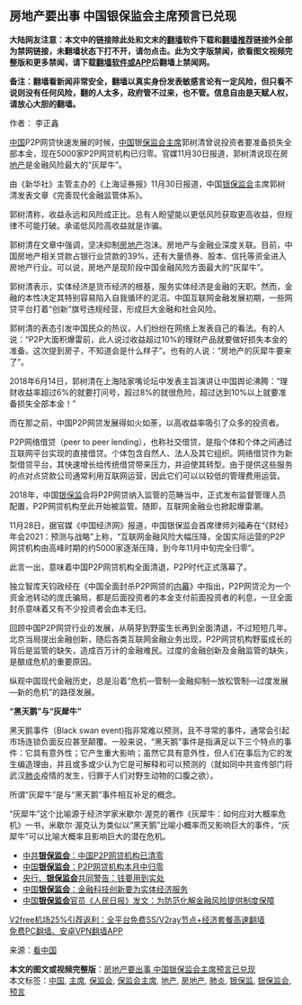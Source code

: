  <h2>房地产要出事 中国银保监会主席预言已兑现</h2> <p class="notice"><b>大陆网友注意：本文中的链接除此处和文末的<a href="https://github.com/bannedbook/fanqiang" >翻墙</a>软件下载和<a href="https://github.com/killgcd/justmysocks/blob/master/README.md">翻墙推荐</a>链接外全部为禁网链接，未翻墙状态下打不开，请勿点击。此为文字版禁闻，欲看图文视频完整版和更多禁闻，请下载<a href="https://github.com/bannedbook/fanqiang">翻墙软件或APP</a>后翻墙上禁闻网。</p><p>备注：翻墙看新闻非常安全，翻墙以真实身份发表敏感言论有一定风险，但只看不说则没有任何风险，翻的人太多，政府管不过来，也不管。信息自由是天赋人权，请放心大胆的翻墙。</b></p>  <div class="entry"> <p>作者： 李正鑫</p> <p></p> <p></p> <p><span class='wp_keywordlink_affiliate'><a href="https://www.bannedbook.org/" title="中国" target="_blank">中国</a></span>P2P网贷快速发展的时候，<a href="https://www.bannedbook.org/bnews/tag/%E4%B8%AD%E5%9B%BD/" class="st_tag internal_tag" rel="tag" title="标签 中国 下的日志">中国</a>银<a href="https://www.bannedbook.org/bnews/tag/%E4%BF%9D%E7%9B%91%E4%BC%9A/" class="st_tag internal_tag" rel="tag" title="标签 保监会 下的日志">保监会</a><a href="https://www.bannedbook.org/bnews/tag/%E4%B8%BB%E5%B8%AD/" class="st_tag internal_tag" rel="tag" title="标签 主席 下的日志">主席</a>郭树清曾说投资者要准备损失全部本金，现在5000家P2P网贷机构已归零。官媒11月30日报道，郭树清说现在房<a href="https://www.bannedbook.org/bnews/tag/%e5%9c%b0%e4%ba%a7/" class="st_tag internal_tag" rel="tag" title="标签 地产 下的日志">地产</a>是金融风险最大的“灰犀牛”。</p> <p>由《新华社》主管主办的《上海证券报》11月30日报道，中国<a href="https://www.bannedbook.org/bnews/tag/%E9%93%B6%E4%BF%9D%E7%9B%91%E4%BC%9A/" class="st_tag internal_tag" rel="tag" title="标签 银保监会 下的日志">银保监会</a>主席郭树清发表文章《完善现代金融监管体系》。</p>  <p>郭树清称，收益永远和风险成正比。总有人盼望能以更低风险获取更高收益，但规律不可能打破。承诺低风险高收益就是诈骗。</p> <p>郭树清在文章中强调，坚决抑制<a href="https://www.bannedbook.org/bnews/tag/%e6%88%bf%e5%9c%b0%e4%ba%a7/" class="st_tag internal_tag" rel="tag" title="标签 房地产 下的日志">房地产</a>泡沫。房地产与金融业深度关联。目前，中国房地产相关贷款占银行业贷款的39%，还有大量债券、股本、信托等资金进入房地产行业。可以说，房地产是现阶段中国金融风险方面最大的“灰犀牛”。</p> <p>郭树清表示，实体经济是货币经济的根基，服务实体经济是金融的天职。然而，金融的本性决定其特别容易陷入自我循环的泥沼。中国互联网金融发展初期，一些网贷平台打着“创新”旗号违规经营，形成巨大金融和社会风险。</p> <p>郭树清的表态引发中国民众的热议，人们纷纷在网络上发表自己的看法。有的人说：“P2P大面积爆雷前，此人说过收益超过10%的理财产品就要做好损失本金的准备。这次提到房子，不知道会是什么样子”。也有的人说：“房地产的灰犀牛要来了”。</p> <p>2018年6月14日，郭树清在上海陆家嘴论坛中发表主旨演讲让中国舆论沸腾：“理财收益率超过6%的就要打问号，超过8%的就很危险，超过达到10%以上就要准备损失全部本金！”</p>  <p>而在那之前，中国P2P网贷发展得如火如荼，以高收益率吸引了众多的投资者。</p> <p>P2P网络借贷（peer to peer lending），也称社交借贷，是指个体和个体之间通过互联网平台实现的直接借贷。个体包含自然人、法人及其它组织。网络借贷作为新型借贷平台，其快速增长给传统借贷带来压力，并迫使其转型。由于提供这些服务的点对点贷款公司通常利用互联网运营，因此它们可以以较低的管理费用运营。</p> <p>2018年，中国<a href="https://www.bannedbook.org/bnews/tag/%E9%93%B6%E4%BF%9D%E7%9B%91/" class="st_tag internal_tag" rel="tag" title="标签 银保监 下的日志">银保监</a>会将P2P网贷纳入监管的范畴当中，正式发布监督管理人员配置，P2P网贷机构至此开始被监管。随即，互联网金融业也掀起爆雷潮。</p> <p>11月28日，据官媒《中国经济网》报道，中国银保监会首席律师刘福寿在“《财经》年会2021：预测与战略”上称，“互联网金融风险大幅压降，全国实际运营的P2P网贷机构由高峰时期的约5000家逐渐压降，到今年11月中旬完全归零”。</p> <p>此言一出，意味着中国P2P网贷机构全面清退，P2P时代正式落幕了。</p>  <p>独立智库天钧政经在《中国全面封杀P2P网贷的<span class='wp_keywordlink_affiliate'><a href="https://www.bannedbook.org/bnews/ccpdope/" title="中共高层内幕" target="_blank">内幕</a></span>》中指出，P2P网贷沦为一个资金池转动的庞氏骗局，都是后面投资者的本金支付前面投资者的利息，一旦全面封杀意味着又有不少投资者会血本无归。</p> <p>回顾中国P2P网贷行业的发展，从萌芽到野蛮生长再到全面清退，不过短短几年。北京当局提出金融创新，随后各类互联网金融业务出现，P2P网贷机构野蛮成长的背后是监管的缺失，造成百万计的金融难民。过度的金融创新及金融监管的缺失，是酿成危机的重要原因。</p> <p>纵观中国现代金融历史，总是沿着“危机—管制—金融抑制—放松管制—过度发展—新的危机”的路径发展。</p> <p><strong>“黑天鹅”与“灰犀牛”</strong></p> <p>黑天鹅事件（Black swan event)指非常难以预测，且不寻常的事件，通常会引起市场连锁负面反应甚至颠覆。一般来说，“黑天鹅”事件是指满足以下三个特点的事件：它具有意外性；它产生重大影响；虽然它具有意外性，但人们在事后为它的发生编造理由，并且或多或少认为它是可解释和可以预测的（就如同中共宣传部门将武汉<a href="https://www.bannedbook.org/bnews/tag/%e8%82%ba%e7%82%8e/" class="st_tag internal_tag" rel="tag" title="标签 肺炎 下的日志">肺炎</a>疫情的发生，归罪于人们对野生动物的口腹之欲）。</p>  <p>所谓“灰犀牛”是与“黑天鹅”事件相互补足的概念。</p> <p>“灰犀牛”这个比喻源于经济学家米歇尔·渥克的著作《灰犀牛：如何应对大概率危机》一书，米歇尔·渥克认为类似以“黑天鹅”比喻小概率而又影响巨大的事件，“灰犀牛”可以比喻大概率且影响巨大的潜在危机。</p> <ul class='op-related-articles' title='相关阅读'> <li><a href='https://www.bannedbook.org/bnews/comments/20201128/1438374.html' target='_blank'>中共<b>银保监会</b>：中国P2P网贷机构已清零</a></li> <li><a href='https://www.bannedbook.org/bnews/baitai/20201127/1438177.html' target='_blank'>中国<b>银保监会</b>：P2P网贷机构本月中归零</a></li> <li><a href='https://www.bannedbook.org/bnews/headline/20201109/1427987.html' target='_blank'>央行、<b>银保监会</b>共同警告：钱要用到实处</a></li> <li><a href='https://www.bannedbook.org/bnews/baitai/20201106/1426959.html' target='_blank'>中国<b>银保监会</b>：金融科技创新要为实体经济服务</a></li> <li><a href='https://www.bannedbook.org/bnews/baitai/20201104/1425754.html' target='_blank'>中国<b>银保监会</b>官员《人民日报》发文：为防范化解金融风险提供制度保障</a></li> </ul> <p class="texttj"> <a href="https://www.bannedbook.org/forum23/topic22702.html" target="_blank">V2free机场25%引荐返利：全平台免费SS/V2ray节点+经济套餐高速翻墙</a><br/> <a href="https://github.com/bannedbook/fanqiang/wiki/%E7%A6%81%E9%97%BB%E7%BD%91%E5%AE%89%E5%8D%93%E7%BF%BB%E5%A2%99%E6%96%B0%E9%97%BBAPP" target="_blank">免费PC翻墙、安卓VPN翻墙APP</a></p><p> 来源：<span class='wp_keywordlink_affiliate'><a href="https://www.secretchina.com/" title="看中国" target="_blank">看中国</a></span> </p><a name='sharetosocial'></a>       <div><b>本文的图文或视频完整版</b>：<a href='https://www.bannedbook.org/bnews/finance/20201201/1439844.html'>房地产要出事 中国银保监会主席预言已兑现</a></div>  </div><!--END ENTRY--> <div class="postfooter"> <div>本文标签：<a href="https://www.bannedbook.org/bnews/tag/%E4%B8%AD%E5%9B%BD/" rel="tag">中国</a>, <a href="https://www.bannedbook.org/bnews/tag/%E4%B8%BB%E5%B8%AD/" rel="tag">主席</a>, <a href="https://www.bannedbook.org/bnews/tag/%E4%BF%9D%E7%9B%91%E4%BC%9A/" rel="tag">保监会</a>, <a href="https://www.bannedbook.org/bnews/tag/%E4%BF%9D%E7%9B%91%E4%BC%9A%E4%B8%BB%E5%B8%AD/" rel="tag">保监会主席</a>, <a href="https://www.bannedbook.org/bnews/tag/%e5%9c%b0%e4%ba%a7/" rel="tag">地产</a>, <a href="https://www.bannedbook.org/bnews/tag/%e6%88%bf%e5%9c%b0%e4%ba%a7/" rel="tag">房地产</a>, <a href="https://www.bannedbook.org/bnews/tag/%e8%82%ba%e7%82%8e/" rel="tag">肺炎</a>, <a href="https://www.bannedbook.org/bnews/tag/%E9%93%B6%E4%BF%9D%E7%9B%91/" rel="tag">银保监</a>, <a href="https://www.bannedbook.org/bnews/tag/%E9%93%B6%E4%BF%9D%E7%9B%91%E4%BC%9A/" rel="tag">银保监会</a>, <a href="https://www.bannedbook.org/bnews/tag/%e9%a2%84%e8%a8%80/" rel="tag">预言</a></div>  </div><!--END POSTFOOTER--> 